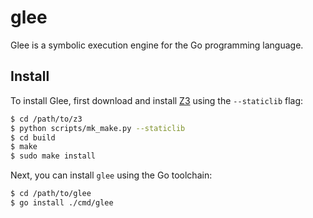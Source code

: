 glee
====

Glee is a symbolic execution engine for the Go programming language.


## Install

To install Glee, first download and install [Z3] using the `--staticlib` flag:

```sh
$ cd /path/to/z3
$ python scripts/mk_make.py --staticlib
$ cd build
$ make
$ sudo make install
```

Next, you can install `glee` using the Go toolchain:

```sh
$ cd /path/to/glee
$ go install ./cmd/glee
```


[Z3]: https://github.com/Z3Prover/z3